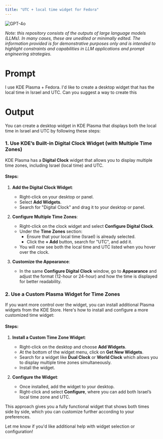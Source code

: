 ```yaml
---
title: "UTC + local time widget for Fedora"
---
```

![GPT-4o](https://img.shields.io/badge/GPT--4o-3333FF?style=for-the-badge&logo=openai&logoColor=white)



*Note: this repository consists of the outputs of large language models (LLMs). In many cases, these are unedited or minimally edited. The information provided is for demonstrative purposes only and is intended to highlight constraints and capabilities in LLM applications and prompt engineering strategies.*


# Prompt

I use KDE Plasma + Fedora. I'd like to create a desktop widget that has the local time in Israel and UTC. Can you suggest a way to create this

# Output

You can create a desktop widget in KDE Plasma that displays both the local time in Israel and UTC by following these steps:

### 1. **Use KDE’s Built-in Digital Clock Widget (with Multiple Time Zones)**

KDE Plasma has a **Digital Clock** widget that allows you to display multiple time zones, including Israel (local time) and UTC.

#### Steps:
1. **Add the Digital Clock Widget**:
   - Right-click on your desktop or panel.
   - Select **Add Widgets**.
   - Search for "Digital Clock" and drag it to your desktop or panel.

2. **Configure Multiple Time Zones**:
   - Right-click on the clock widget and select **Configure Digital Clock**.
   - Under the **Time Zones** section:
     - Ensure that your local time (Israel) is already selected.
     - Click the **+ Add** button, search for "UTC", and add it.
   - You will now see both the local time and UTC listed when you hover over the clock.

3. **Customize the Appearance**:
   - In the same **Configure Digital Clock** window, go to **Appearance** and adjust the format (12-hour or 24-hour) and how the time is displayed for better readability.

### 2. **Use a Custom Plasma Widget for Time Zones**
   If you want more control over the widget, you can install additional Plasma widgets from the KDE Store. Here's how to install and configure a more customized time widget:

#### Steps:
1. **Install a Custom Time Zone Widget**:
   - Right-click on the desktop and choose **Add Widgets**.
   - At the bottom of the widget menu, click on **Get New Widgets**.
   - Search for a widget like **Dual Clock** or **World Clock** which allows you to display multiple time zones simultaneously.
   - Install the widget.

2. **Configure the Widget**:
   - Once installed, add the widget to your desktop.
   - Right-click and select **Configure**, where you can add both Israel’s local time zone and UTC.

This approach gives you a fully functional widget that shows both times side by side, which you can customize further according to your preferences.

Let me know if you'd like additional help with widget selection or configuration!